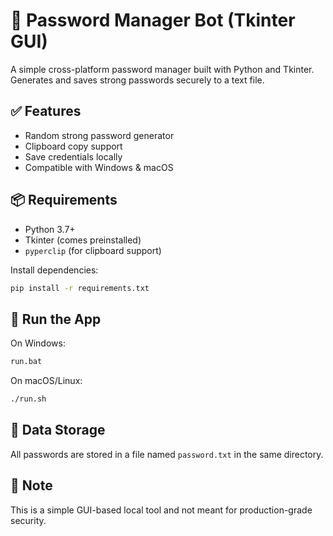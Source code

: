 # 🔐 Password Manager Bot (Tkinter GUI)

A simple cross-platform password manager built with Python and Tkinter. Generates and saves strong passwords securely to a text file.

## ✅ Features
- Random strong password generator
- Clipboard copy support
- Save credentials locally
- Compatible with Windows & macOS

## 📦 Requirements

- Python 3.7+
- Tkinter (comes preinstalled)
- `pyperclip` (for clipboard support)

Install dependencies:

```bash
pip install -r requirements.txt
```

## 🚀 Run the App

On Windows:

```bash
run.bat
```

On macOS/Linux:

```bash
./run.sh
```

## 📁 Data Storage

All passwords are stored in a file named `password.txt` in the same directory.

## 📌 Note

This is a simple GUI-based local tool and not meant for production-grade security.
